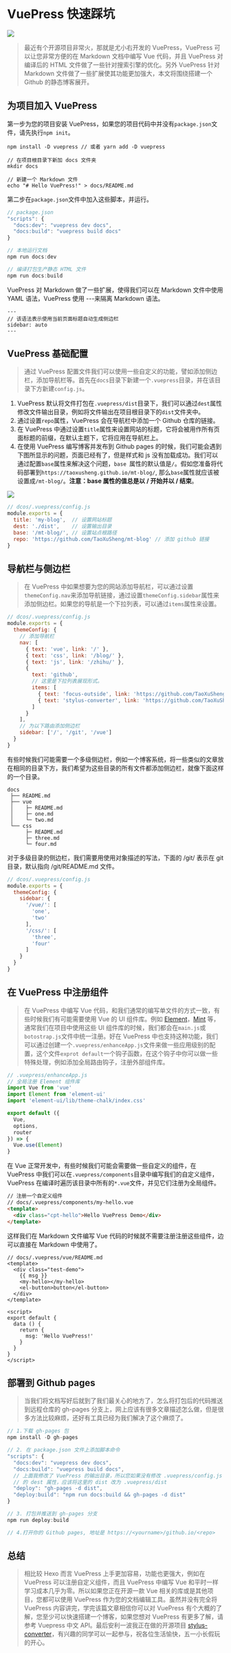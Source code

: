 # VuePress 快速踩坑

![](https://pic4.zhimg.com/v2-7520d66da30349b0c348a03846985d47_1200x500.jpg)

> 最近有个开源项目非常火，那就是尤小右开发的 VuePress，VuePress 可以让您非常方便的在 Markdown 文档中编写 Vue 代码，并且 VuePress 对编译后的 HTML 文件做了一些针对搜索引擎的优化。另外 VuePress 针对 Markdown 文件做了一些扩展使其功能更加强大，本文将围绕搭建一个 Github 的静态博客展开。

## 为项目加入 VuePress

第一步为您的项目安装 VuePress，如果您的项目代码中并没有`package.json`文件，请先执行`npm init`。

```shell
npm install -D vuepress // 或者 yarn add -D vuepress

// 在项目根目录下新加 docs 文件夹
mkdir docs

// 新建一个 Markdown 文件
echo "# Hello VuePress!" > docs/README.md
```

第二步在`package.json`文件中加入这些脚本，并运行。

```javascript
// package.json
"scripts": {
  "docs:dev": "vuepress dev docs",
  "docs:build": "vuepress build docs"
}

// 本地运行文档
npm run docs:dev

// 编译打包生产静态 HTML 文件
npm run docs:build
```

VuePress 对 Markdown 做了一些扩展，使得我们可以在 Markdown 文件中使用 YAML 语法，VuePress 使用 ---来隔离 Markdown 语法。

```shell
---
// 该语法表示使用当前页面标题自动生成侧边栏
sidebar: auto
---
```

## VuePress 基础配置

> 通过 VuePress 配置文件我们可以使用一些自定义的功能，譬如添加侧边栏，添加导航栏等。首先在`docs`目录下新建一个`.vuepress`目录，并在该目录下方新建`config.js`。

1. VuePress 默认将文件打包在`.vuepress/dist`目录下，我们可以通过`dest`属性修改文件输出目录，例如将文件输出在项目根目录下的`dist`文件夹中。
2. 通过设置`repo`属性，VuePress 会在导航栏中添加一个 Github 仓库的链接。
3. 在 VuePress 中通过设置`title`属性来设置网站的标题，它将会被用作所有页面标题的前缀，在默认主题下，它将应用在导航栏上。
4. 在使用 VuePress 编写博客并发布到 Github pages 的时候，我们可能会遇到下图所显示的问题，页面已经有了，但是样式和 js 没有加载成功。我们可以通过配置`base`属性来解决这个问题，`base `属性的默认值是`/`。假如您准备将代码部署到`https://taoxusheng.github.io/mt-blog/`, 那么`base`属性就应该被设置成`/mt-blog/`。**注意：base 属性的值总是以 / 开始并以 / 结束**。

![](https://pic2.zhimg.com/80/v2-a388e26de196474904df383811069caa_hd.jpg)

```javascript
// dcos/.vuepress/config.js
module.exports = {
  title: 'my-blog',  // 设置网站标题
  dest: './dist',    // 设置输出目录
  base: '/mt-blog/', // 设置站点根路径
  repo: 'https://github.com/TaoXuSheng/mt-blog' // 添加 github 链接
}
```

## 导航栏与侧边栏

> 在 VuePress 中如果想要为您的网站添加导航栏，可以通过设置`themeConfig.nav`来添加导航链接，通过设置`themeConfig.sidebar`属性来添加侧边栏。如果您的导航是一个下拉列表，可以通过`items`属性来设置。

```javascript
// dcos/.vuepress/config.js
module.exports = {
  themeConfig: {
    // 添加导航栏
    nav: [
      { text: 'vue', link: '/' },
      { text: 'css', link: '/blog/' },
      { text: 'js', link: '/zhihu/' },
      {
        text: 'github',
        // 这里是下拉列表展现形式。
        items: [
          { text: 'focus-outside', link: 'https://github.com/TaoXuSheng/focus-outside' },
          { text: 'stylus-converter', link: 'https://github.com/TaoXuSheng/stylus-converter' }
        ]
      }
    ],
    // 为以下路由添加侧边栏
    sidebar: ['/', '/git', '/vue']
  }
}
```

有些时候我们可能需要一个多级侧边栏，例如一个博客系统，将一些类似的文章放在相同的目录下方，我们希望为这些目录的所有文件都添加侧边栏，就像下面这样的一个目录。

```shell
docs
 ├── README.md
 ├── vue
 │    ├─ README.md
 │    ├─ one.md
 │    └─ two.md
 └── css
      ├─ README.md
      ├─ three.md
      └─ four.md
```

对于多级目录的侧边栏，我们需要用使用对象描述的写法，下面的 /git/ 表示在 git 目录，默认指向 /git/README.md 文件。

```javascript
// dcos/.vuepress/config.js
module.exports = {
  themeConfig: {
    sidebar: {
      '/vue/': [
        'one',
        'two'
      ],
      '/css/': [
        'three',
        'four'
      ]
    }
  }
}
```

## 在 VuePress 中注册组件

> 在 VuePress 中编写 Vue 代码，和我们通常的编写单文件的方式一致，有些时候我们有可能需要使用 Vue 的 UI 组件库。例如 [Element](http://element.eleme.io/#/)，[Mint](http://mint-ui.github.io/docs/#/!/zh-cn) 等，通常我们在项目中使用这些 UI 组件库的时候，我们都会在`main.js`或`botostrap.js`文件中统一注册。好在 VuePress 中也支持这种功能，我们可以通过创建一个`.vuepress/enhanceApp.js`文件来做一些应用级别的配置，这个文件`exprot default`一个钩子函数，在这个钩子中你可以做一些特殊处理，例如添加全局路由钩子，注册外部组件库。

```javascript
// .vuepress/enhanceApp.js
// 全局注册 Element 组件库
import Vue from 'vue'
import Element from 'element-ui'
import 'element-ui/lib/theme-chalk/index.css'

export default ({
  Vue,
  options,
  router
}) => {
  Vue.use(Element)
}
```

在 Vue 正常开发中，有些时候我们可能会需要做一些自定义的组件，在 VuePress 中我们可以在`.vuepress/components`目录中编写我们的自定义组件，VuePress 在编译时遍历该目录中所有的`*.vue`文件，并见它们注册为全局组件。

```html
// 注册一个自定义组件
// docs/.vuepress/components/my-hello.vue
<template>
  <div class="cpt-hello">Hello VuePress Demo</div>
</template>
```


这样我们在 Markdown 文件编写 Vue 代码的时候就不需要注册注册这些组件，边可以直接在 Markdown 中使用了。

```vue
// docs/.vuepress/vue/README.md
<template>
  <div class="test-demo">
    {{ msg }}
    <my-hello></my-hello>
    <el-button>button</el-button>
  </div>
</template>

<script>
export default {
  data () {
    return {
      msg: 'Hello VuePress!'
    }
  }
}
</script>
```

<template>
  <div class="test-demo">
    {{ msg }}
    <my-hello></my-hello>
    <el-button>button</el-button>
  </div>
</template>

<script>
export default {
  data () {
    return {
      msg: 'Hello VuePress!'
    }
  }
}
</script>

## 部署到 Github pages

> 当我们将文档写好后就到了我们最关心的地方了，怎么将打包后的代码推送到远程仓库的 gh-pages 分支上，网上应该有很多文章描述怎么做，但是很多方法比较麻烦，还好有工具已经为我们解决了这个麻烦了。

```javascript
// 1.下载 gh-pages 包
npm install -D gh-pages

// 2. 在 package.json 文件上添加脚本命令
"scripts": {
  "docs:dev": "vuepress dev docs",
  "docs:build": "vuepress build docs",
  // 上面我修改了 VuePress 的输出目录，所以您如果没有修改 .vuepress/config.js
  // 的 dest 属性，应该将这里的 dist 改为 .vuepress/dist
  "deploy": "gh-pages -d dist",
  "deploy:build": "npm run docs:build && gh-pages -d dist"
}

// 3. 打包并推送到 gh-pages 分支
npm run deploy:build

// 4.打开你的 Github pages, 地址是 https://<yourname>/github.io/<repo>
```

## 总结

> 相比较 Hexo 而言 VuePress 上手更加容易，功能也更强大，例如在 VuePress 可以注册自定义组件，而且 VuePress 中编写 Vue 和平时一样学习成本几乎为零。所以如果您正在开源一款 Vue 相关的库或是其他项目，您都可以使用 VuePress 作为您的文档编辑工具。虽然并没有完全将 VuePress 内容讲完，学完该篇文章相信你可以对 VuePress 有个大概的了解，您至少可以快速搭建一个博客，如果您想对 VuePress 有更多了解，请参考 Vuepress 中文 API。最后安利一波我正在做的开源项目 [stylus-converter](https://github.com/TaoXuSheng/stylus-converter)，有兴趣的同学可以一起参与，祝各位生活愉快，五一小长假玩的开心。
